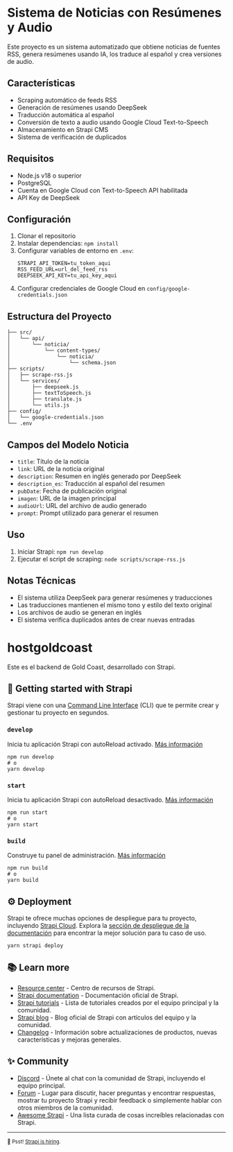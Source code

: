 # Sistema de Noticias con Resúmenes y Audio

Este proyecto es un sistema automatizado que obtiene noticias de fuentes RSS, genera resúmenes usando IA, los traduce al español y crea versiones de audio.

## Características

- Scraping automático de feeds RSS
- Generación de resúmenes usando DeepSeek
- Traducción automática al español
- Conversión de texto a audio usando Google Cloud Text-to-Speech
- Almacenamiento en Strapi CMS
- Sistema de verificación de duplicados

## Requisitos

- Node.js v18 o superior
- PostgreSQL
- Cuenta en Google Cloud con Text-to-Speech API habilitada
- API Key de DeepSeek

## Configuración

1. Clonar el repositorio
2. Instalar dependencias: `npm install`
3. Configurar variables de entorno en `.env`:
   ```
   STRAPI_API_TOKEN=tu_token_aqui
   RSS_FEED_URL=url_del_feed_rss
   DEEPSEEK_API_KEY=tu_api_key_aqui
   ```
4. Configurar credenciales de Google Cloud en `config/google-credentials.json`

## Estructura del Proyecto

```
├── src/
│   └── api/
│       └── noticia/
│           └── content-types/
│               └── noticia/
│                   └── schema.json
├── scripts/
│   ├── scrape-rss.js
│   └── services/
│       ├── deepseek.js
│       ├── textToSpeech.js
│       ├── translate.js
│       └── utils.js
├── config/
│   └── google-credentials.json
└── .env
```

## Campos del Modelo Noticia

- `title`: Título de la noticia
- `link`: URL de la noticia original
- `description`: Resumen en inglés generado por DeepSeek
- `description_es`: Traducción al español del resumen
- `pubDate`: Fecha de publicación original
- `imagen`: URL de la imagen principal
- `audioUrl`: URL del archivo de audio generado
- `prompt`: Prompt utilizado para generar el resumen

## Uso

1. Iniciar Strapi: `npm run develop`
2. Ejecutar el script de scraping: `node scripts/scrape-rss.js`

## Notas Técnicas

- El sistema utiliza DeepSeek para generar resúmenes y traducciones
- Las traducciones mantienen el mismo tono y estilo del texto original
- Los archivos de audio se generan en inglés
- El sistema verifica duplicados antes de crear nuevas entradas

# hostgoldcoast

Este es el backend de Gold Coast, desarrollado con Strapi.

## 🚀 Getting started with Strapi

Strapi viene con una [Command Line Interface](https://docs.strapi.io/dev-docs/cli) (CLI) que te permite crear y gestionar tu proyecto en segundos.

### `develop`

Inicia tu aplicación Strapi con autoReload activado. [Más información](https://docs.strapi.io/dev-docs/cli#strapi-develop)

```
npm run develop
# o
yarn develop
```

### `start`

Inicia tu aplicación Strapi con autoReload desactivado. [Más información](https://docs.strapi.io/dev-docs/cli#strapi-start)

```
npm run start
# o
yarn start
```

### `build`

Construye tu panel de administración. [Más información](https://docs.strapi.io/dev-docs/cli#strapi-build)

```
npm run build
# o
yarn build
```

## ⚙️ Deployment

Strapi te ofrece muchas opciones de despliegue para tu proyecto, incluyendo [Strapi Cloud](https://cloud.strapi.io). Explora la [sección de despliegue de la documentación](https://docs.strapi.io/dev-docs/deployment) para encontrar la mejor solución para tu caso de uso.

```
yarn strapi deploy
```

## 📚 Learn more

- [Resource center](https://strapi.io/resource-center) - Centro de recursos de Strapi.
- [Strapi documentation](https://docs.strapi.io) - Documentación oficial de Strapi.
- [Strapi tutorials](https://strapi.io/tutorials) - Lista de tutoriales creados por el equipo principal y la comunidad.
- [Strapi blog](https://strapi.io/blog) - Blog oficial de Strapi con artículos del equipo y la comunidad.
- [Changelog](https://strapi.io/changelog) - Información sobre actualizaciones de productos, nuevas características y mejoras generales.

## ✨ Community

- [Discord](https://discord.strapi.io) - Únete al chat con la comunidad de Strapi, incluyendo el equipo principal.
- [Forum](https://forum.strapi.io/) - Lugar para discutir, hacer preguntas y encontrar respuestas, mostrar tu proyecto Strapi y recibir feedback o simplemente hablar con otros miembros de la comunidad.
- [Awesome Strapi](https://github.com/strapi/awesome-strapi) - Una lista curada de cosas increíbles relacionadas con Strapi.

---

<sub>🤫 Psst! [Strapi is hiring](https://strapi.io/careers).</sub>
